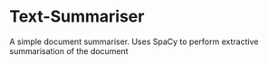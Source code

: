# Text-Summariser
A simple document summariser. Uses SpaCy to perform extractive summarisation of the document
